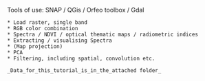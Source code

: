 Tools of use:  SNAP / QGis / Orfeo toolbox / Gdal

    * Load raster, single band
    * RGB color combination
    * Spectra / NDVI / optical thematic maps / radiometric indices
    * Extracting / visualising Spectra 
    * (Map projection)
    * PCA
    * Filtering, including spatial, convolution etc.
    
    _Data_for_this_tutorial_is_in_the_attached folder_
    
